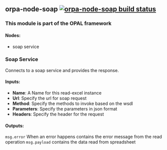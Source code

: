 ## orpa-node-soap [![orpa-node-soap build status](https://frozen-fortress-98851.herokuapp.com/parodotdev/orpa-nodes/11/badge?subject=build)](https://travis-ci.org/parodotdev/orpa-nodes)
### This module is part of the OPAL framework
#### Nodes: 
* soap service
### Soap Service
Connects to a soap service and provides the response.
#### Inputs:
* **Name**: A Name for this read-excel instance
* **Url**: Specify the url for soap request
* **Method**: Specify the methods to invoke based on the wsdl
* **Parameters**: Specify the parameters in json format
* **Headers**: Specify the header for the request
#### Outputs:
`msg.error` When an error happens contains the error message from the read operation
`msg.payload` contains the data read from spreadsheet
